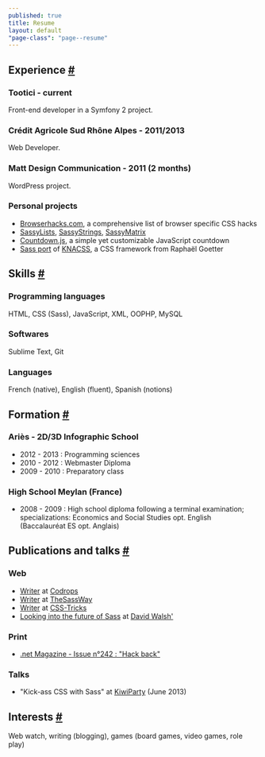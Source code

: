 ```yaml
---
published: true
title: Resume
layout: default
"page-class": "page--resume"
---
```


<section id="experience">

<h2><span class='fontawesome-briefcase icon-left'></span>Experience <a href="#experience" class="section-anchor">#</a></h2>
<!--
<h3>Caramel Poivré - 2012 (still)</h3>
<ul>
<li>Development of a web watch application : <a href='http://veille.caramel-poivre.fr/' title="Veille Caramel Poivré">http://veille.caramel-poivre.fr/</a></a></li>
</ul> 
-->
<h3>Tootici - current</h3>
<p class="job-title">Front-end developer in a Symfony 2 project.</p>

<h3>Crédit Agricole Sud Rhône Alpes - 2011/2013</h3>
<p class="job-title">Web Developer.</p>

<h3>Matt Design Communication - 2011 (2 months)</h3>
<p class="job-title">WordPress project.</p>

<h3>Personal projects</h3>
<ul>
<li><a href="http://browserhacks.com">Browserhacks.com</a>, a comprehensive list of browser specific CSS hacks</li>
<li><a href="http://sassylists.com/">SassyLists</a>, <a href="https://github.com/Team-Sass/Sassy-Strings">SassyStrings</a>, <a href="https://github.com/HugoGiraudel/SassyMatrix">SassyMatrix</a></li>
<li><a href="https://github.com/HugoGiraudel/Countdown.js">Countdown.js</a>, a simple yet customizable JavaScript countdown</li>
<li><a href="https://github.com/HugoGiraudel/KNACSS-Sass">Sass port</a> of <a href="http://knacss.com">KNACSS</a>, a CSS framework from Raphaël Goetter</li>
</ul>

</section>
<section id="skills">

<h2><span class='fontawesome-magic icon-left'></span>Skills <a href="#skills" class="section-anchor">#</a></h2>
<h3>Programming languages</h3>
<p>HTML, CSS (Sass), JavaScript, XML, OOPHP, MySQL</p>

<h3>Softwares</h3>
<p>Sublime Text, Git</p>

<h3>Languages</h3>
<p>French (native), English (fluent), Spanish (notions)</p>

</section>

<section id="formation">
<h2><i class='fontawesome-beaker icon-left'></i>Formation <a href="#formation" class="section-anchor">#</a></h2>

<h3>Ariès - 2D/3D Infographic School</h3>
<ul>
<li>2012 - 2013 : Programming sciences</li>
<li>2010 - 2012 : Webmaster Diploma</li>
<li>2009 - 2010 : Preparatory class</li>
</ul>
<h3>High School Meylan (France)</h3>
<ul>
<li>2008 - 2009 : High school diploma following a terminal examination; specializations: Economics and Social Studies opt. English (Baccalauréat ES opt. Anglais)</li>
</ul>


</section>
<section id="publications">

<h2><span class='fontawesome-pencil icon-left'></span>Publications and talks <a href="#publications" class="section-anchor">#</a></h2>
<h3>Web</h3>
<ul>
<li><a href="http://tympanus.net/codrops/author/hugogiraudel/" title="Hugo at Codrops">Writer</a> at <a href="http://tympanus.net/codrops">Codrops</a></li>
<li><a href="http://thesassway.com/hugo-giraudel" title="Hugo at TheSassyWay">Writer</a> at <a href="http://thesassway.com/">TheSassWay</a></li>
<li><a href="http://css-tricks.com/metafizzy-effect-with-sass/" title="Hugo at CSS-Tricks">Writer</a> at <a href="http://css-tricks.com/">CSS-Tricks</a></li>
<li><a href="http://davidwalsh.name/future-sass">Looking into the future of Sass</a> at <a href="http://davidwalsh.name">David Walsh'</a></li>
</ul>
<h3>Print</h3>
<ul>
<li><a href="http://www.netmagazine.com/shop/magazines/July-2013-242">.net Magazine - Issue n°242 : "Hack back"</a></li>
</ul> 
<h3>Talks</h3>
<ul>
	<li>"Kick-ass CSS with Sass" at <a href="http://kiwiparty.fr">KiwiParty</a> (June 2013)</li>
</ul>
</section>
<section id="interests">

<h2><span class='fontawesome-heart icon-left'></span>Interests <a href="#interests" class="section-anchor">#</a></h2>
<p>Web watch, writing (blogging), games (board games, video games, role play)</p>

</section>
